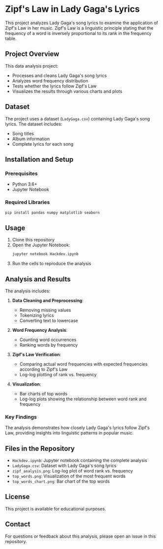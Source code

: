 # Zipf's Law in Lady Gaga's Lyrics

This project analyzes Lady Gaga's song lyrics to examine the application of Zipf's Law in her music. Zipf's Law is a linguistic principle stating that the frequency of a word is inversely proportional to its rank in the frequency table.

## Project Overview

This data analysis project:
- Processes and cleans Lady Gaga's song lyrics
- Analyzes word frequency distribution
- Tests whether the lyrics follow Zipf's Law
- Visualizes the results through various charts and plots

## Dataset

The project uses a dataset (`LadyGaga.csv`) containing Lady Gaga's song lyrics. The dataset includes:
- Song titles
- Album information
- Complete lyrics for each song

## Installation and Setup

### Prerequisites
- Python 3.6+
- Jupyter Notebook

### Required Libraries
```bash
pip install pandas numpy matplotlib seaborn
```

## Usage

1. Clone this repository
2. Open the Jupyter Notebook:
   ```bash
   jupyter notebook Hackdev.ipynb
   ```
3. Run the cells to reproduce the analysis

## Analysis and Results

The analysis includes:

1. **Data Cleaning and Preprocessing**:
   - Removing missing values
   - Tokenizing lyrics
   - Converting text to lowercase

2. **Word Frequency Analysis**:
   - Counting word occurrences
   - Ranking words by frequency

3. **Zipf's Law Verification**:
   - Comparing actual word frequencies with expected frequencies according to Zipf's Law
   - Log-log plotting of rank vs. frequency

4. **Visualization**:
   - Bar charts of top words
   - Log-log plots showing the relationship between word rank and frequency

### Key Findings

The analysis demonstrates how closely Lady Gaga's lyrics follow Zipf's Law, providing insights into linguistic patterns in popular music.

## Files in the Repository

- `Hackdev.ipynb`: Jupyter notebook containing the complete analysis
- `LadyGaga.csv`: Dataset with Lady Gaga's song lyrics
- `zipf_analysis.png`: Log-log plot of word rank vs. frequency
- `top_words.png`: Visualization of the most frequent words
- `top_words_chart.png`: Bar chart of the top words

## License

This project is available for educational purposes.

## Contact

For questions or feedback about this analysis, please open an issue in this repository.

